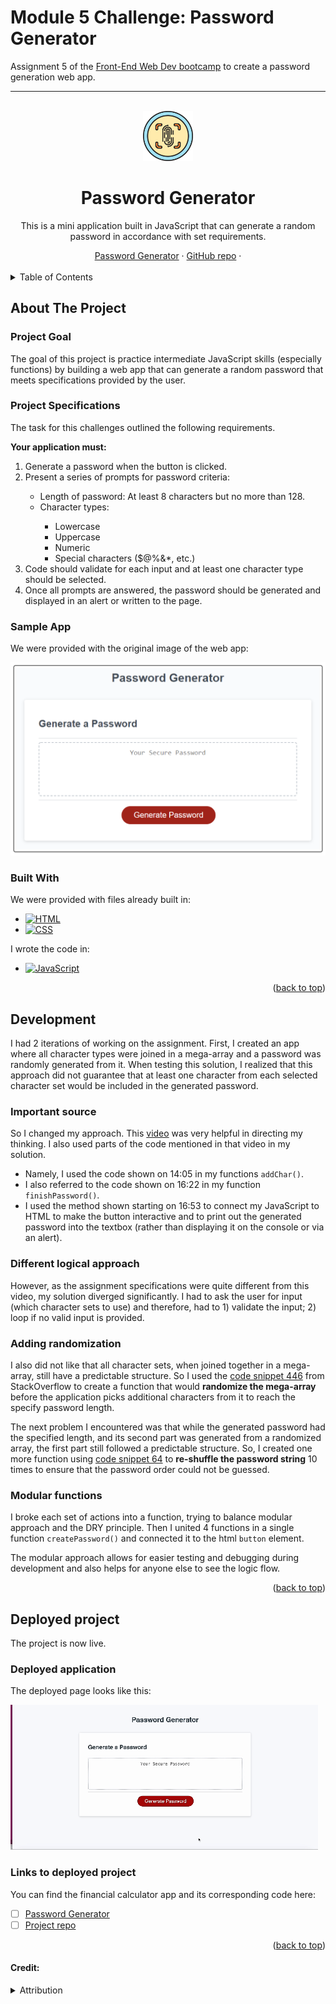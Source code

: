 # Module 5 Challenge: Password Generator
Assignment 5 of the [Front-End Web Dev bootcamp][bootcamp-url] to create a password generation web app.


****
<a name="readme-top"></a>

<!-- PROJECT LOGO -->
<br />
<div align="center">
<!-- Webpage icon -->
  <a href="https://icollier77.github.io/password-generator/" target="_blank">
    <img src="./assets/password-icon.jpg" alt="Logo" width="80" height="80">
  </a>

<h1 align="center">Password Generator</h1>

  <p align="center"> This is a mini application built in JavaScript that can generate a random password in accordance with set requirements.</p>
    <!-- links to deployment -->
    <a href="https://icollier77.github.io/password-generator/" target="_blank">Password Generator</a>
    ·
    <a href="https://github.com/icollier77/password-generator" target="_blank">GitHub repo</a>
    ·
  <br>
  <br>
</div>



<!-- TABLE OF CONTENTS -->
<details>
  <summary>Table of Contents</summary>
  <ol>
    <li>
      <a href="#about-the-project">About The Project</a>
      <ul>
        <li><a href="#project-goal">Project Goal</a></li>
        <li><a href="#project-specifications">Project Specifications</a></li>
        <li><a href="#sample-app">Sample App</a></li>
        <li><a href="#built-with">Built With</a></li>
      </ul>
    </li>
    <li><a href="#development">Development</a></li>
      <ul>
        <li><a href="important-source">Important Source</a></li>
        <li><a href="different-logical-approach">Different Logical Approach</a></li>
        <li><a href="adding-randomization">Adding Randomization</a></li>
        <li><a href="modular-functions">Modular Functions</a></li>
      </ul>
    <li><a href="#deployed-project">Deployed Project</a></li>
      <ul>
        <li><a href="#deployed-application">Deployed Application</a></li>
        <li><a href="#links-to-deployed-project">Links to Deployed Project</a></li>
      </ul>
  </ol>
</details>



<!-- ABOUT THE PROJECT -->
## About The Project

### Project Goal
The goal of this project is practice intermediate JavaScript skills (especially functions) by building a web app that can generate a random password that meets specifications provided by the user.

### Project Specifications

<p>The task for this challenges outlined the following requirements.</p>

<p><b>Your application must:</b></p>
<ol>
  <li>Generate a password when the button is clicked.</li>
  <li>Present a series of prompts for password criteria:</li>
    <ul>
      <li>Length of password: At least 8 characters but no more than 128.</li>
      <li>Character types:</li>
        <ul>
        <li>Lowercase</li>
        <li>Uppercase</li>
        <li>Numeric</li>
        <li>Special characters ($@%&*, etc.)</li>
        </ul>
    </ul>
  <li>Code should validate for each input and at least one character type should be selected.</li>
  <li>Once all prompts are answered, the password should be generated and displayed in an alert or written to the page.</li>
</ol>

### Sample App

<p>We were provided with the original image of the web app:

![inital screenshot][initial-img]
</p>


### Built With

We were provided with files already built in:
* [![HTML][html-badge]][html-url]
* [![CSS][css-badge]][css-url]

I wrote the code in:
* [![JavaScript][js-badge]][js-url]

<p align="right">(<a href="#readme-top">back to top</a>)</p>

<!-- The build process -->
## Development

I had 2 iterations of working on the assignment. First, I created an app where all character types were joined in a mega-array and a password was randomly generated from it. When testing this solution, I realized that this approach did not guarantee that at least one character from each selected character set would be included in the generated password.

### Important source
So I changed my approach. This [video][password-video] was very helpful in directing my thinking. I also used parts of the code mentioned in that video in my solution.
* Namely, I used the code shown on 14:05 in my functions `addChar()`.
* I also referred to the code shown on 16:22 in my function `finishPassword()`.
* I used the method shown starting on 16:53 to connect my JavaScript to HTML to make the button interactive and to print out the generated password into the textbox (rather than displaying it on the console or via an alert).

### Different logical approach

However, as the assignment specifications were quite different from this video, my solution diverged significantly. I had to ask the user for input (which character sets to use) and therefore, had to 1) validate the input; 2) loop if no valid input is provided.

### Adding randomization

I also did not like that all character sets, when joined together in a mega-array, still have a predictable structure. So I used the [code snippet 446][shuffle-array-url] from StackOverflow to create a function that would **randomize the mega-array** before the application picks additional characters from it to reach the specify password length.

The next problem I encountered was that while the generated password had the specified length, and its second part was generated from a randomized array, the first part still followed a predictable structure. So, I created one more function using [code snippet 64][shuffle-string-url] to **re-shuffle the password string** 10 times to ensure that the password order could not be guessed.

### Modular functions

I broke each set of actions into a function, trying to balance modular approach and the DRY principle. Then I united 4 functions in a single function `createPassword()` and connected it to the html `button` element.

The modular approach allows for easier testing and debugging during development and also helps for anyone else to see the logic flow.

<p align="right">(<a href="#readme-top">back to top</a>)</p>

<!-- Deployed project -->
## Deployed project

The project is now live.

### Deployed application

The deployed page looks like this:

![Deployed page][deployed-gif]


### Links to deployed project

You can find the financial calculator app and its corresponding code here:

- [ ] [Password Generator][deployed-url]
- [ ] [Project repo][repo-url]

<p align="right">(<a href="#readme-top">back to top</a>)</p>



#### Credit:
<details>
    <summary>Attribution</summary>

- Fingerprint icon from [Freepixel][password-icon-url].


<!-- MARKDOWN LINKS & IMAGES -->
[deployed-gif]: ./assets/password-generator-gif.gif
[deployed-url]: https://icollier77.github.io/password-generator/
[repo-url]: https://github.com/icollier77/password-generator
[initial-img]: ./assets/initial-image.png
[html-badge]: https://img.shields.io/badge/HTML-blue?logo=html5&logoColor=white
[css-badge]: https://img.shields.io/badge/CSS-orange?logo=CSS3
[js-badge]: https://img.shields.io/badge/JavaScript-purple?logo=Javascript&logoColor=white
[html-url]: https://www.w3schools.com/html/
[css-url]: https://www.w3schools.com/css/default.asp
[js-url]: https://www.w3schools.com/js/default.asp
[password-icon-url]: https://www.freepixel.com/graphics/password/free-icons-fingerprint-button-icon-in-yellow-and-blue-color-1106856780
[bootcamp-url]: https://www.edx.org/boot-camps/coding/skills-bootcamp-in-front-end-web-development
[password-video]: https://www.youtube.com/watch?v=Xrsb9SiF3a8
[shuffle-array-url]: https://stackoverflow.com/questions/2450954/how-to-randomize-shuffle-a-javascript-array 
[shuffle-string-url]: https://stackoverflow.com/questions/3943772/how-do-i-shuffle-the-characters-in-a-string-in-javascript